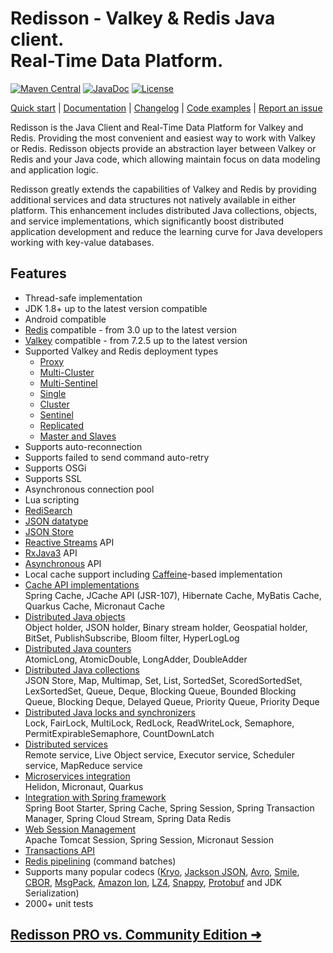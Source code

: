 # Redisson - Valkey & Redis Java client.<br/>Real-Time Data Platform.
[![Maven Central](https://maven-badges.herokuapp.com/maven-central/org.redisson/redisson/badge.svg)](https://maven-badges.herokuapp.com/maven-central/org.redisson/redisson)
[![JavaDoc](http://www.javadoc.io/badge/org.redisson/redisson.svg)](http://www.javadoc.io/doc/org.redisson/redisson)
[![License](http://img.shields.io/:license-apache-brightgreen.svg)](http://www.apache.org/licenses/LICENSE-2.0.html)

[Quick start](https://redisson.org/docs/getting-started/) | [Documentation](https://redisson.org/docs/) | [Changelog](https://github.com/redisson/redisson/blob/master/CHANGELOG.md) | [Code examples](https://github.com/redisson/redisson-examples) | [Report an issue](https://github.com/redisson/redisson/issues/new)

Redisson is the Java Client and Real-Time Data Platform for Valkey and Redis. Providing the most convenient and easiest way to work with Valkey or Redis. Redisson objects provide an abstraction layer between Valkey or Redis and your Java code, which allowing maintain focus on data modeling and application logic. 

Redisson greatly extends the capabilities of Valkey and Redis by providing additional services and data structures not natively available in either platform. This enhancement includes distributed Java collections, objects, and service implementations, which significantly boost distributed application development and reduce the learning curve for Java developers working with key-value databases.

## Features

* Thread-safe implementation
* JDK 1.8+ up to the latest version compatible
* Android compatible
* [Redis](https://redis.io) compatible - from 3.0 up to the latest version
* [Valkey](https://valkey.io) compatible - from 7.2.5 up to the latest version
* Supported Valkey and Redis deployment types
    * [Proxy](https://redisson.org/docs/configuration/#proxy-mode)
    * [Multi-Cluster](https://redisson.org/docs/configuration/#multi-cluster-mode)
    * [Multi-Sentinel](https://redisson.org/docs/configuration/#multi-sentinel-mode)
    * [Single](https://redisson.org/docs/configuration/#single-mode)
    * [Cluster](https://redisson.org/docs/configuration/#cluster-mode)
    * [Sentinel](https://redisson.org/docs/configuration/#sentinel-mode)
    * [Replicated](https://redisson.org/docs/configuration/#replicated-mode)
    * [Master and Slaves](https://redisson.org/docs/configuration/#master-slave-mode)
* Supports auto-reconnection  
* Supports failed to send command auto-retry  
* Supports OSGi  
* Supports SSL  
* Asynchronous connection pool  
* Lua scripting  
* [RediSearch](https://redisson.org/docs/data-and-services/services/#redisearch-service)
* [JSON datatype](https://redisson.org/docs/data-and-services/objects/#json-object-holder)
* [JSON Store](https://redisson.org/docs/data-and-services/collections/#json-store) 
* [Reactive Streams](https://redisson.org/docs/api-models/#reactive-api) API  
* [RxJava3](https://redisson.org/docs/api-models/#rxjava-api) API  
* [Asynchronous](https://redisson.org/docs/api-models/#synchronous-and-asynchronous-api) API  
* Local cache support including [Caffeine](https://github.com/ben-manes/caffeine)-based implementation
* [Cache API implementations](https://redisson.org/docs/cache-api-implementations)  
    Spring Cache, JCache API (JSR-107), Hibernate Cache, MyBatis Cache, Quarkus Cache, Micronaut Cache
* [Distributed Java objects](https://redisson.org/docs/data-and-services/objects)  
    Object holder, JSON holder, Binary stream holder, Geospatial holder, BitSet, PublishSubscribe, Bloom filter, HyperLogLog
* [Distributed Java counters](https://redisson.org/docs/data-and-services/counters)  
    AtomicLong, AtomicDouble, LongAdder, DoubleAdder
* [Distributed Java collections](https://redisson.org/docs/data-and-services/collections)  
    JSON Store, Map, Multimap, Set, List, SortedSet, ScoredSortedSet, LexSortedSet, Queue, Deque, Blocking Queue, Bounded Blocking Queue, Blocking Deque, Delayed Queue, Priority Queue, Priority Deque
* [Distributed Java locks and synchronizers](https://redisson.org/docs/data-and-services/locks-and-synchronizers)  
    Lock, FairLock, MultiLock, RedLock, ReadWriteLock, Semaphore, PermitExpirableSemaphore, CountDownLatch
* [Distributed services](https://redisson.org/docs/data-and-services/services)  
    Remote service, Live Object service, Executor service, Scheduler service, MapReduce service
* [Microservices integration](https://redisson.org/docs/microservices-integration)  
    Helidon, Micronaut, Quarkus
* [Integration with Spring framework](https://redisson.org/docs/integration-with-spring)  
    Spring Boot Starter, Spring Cache, Spring Session, Spring Transaction Manager, Spring Cloud Stream, Spring Data Redis
* [Web Session Management](https://redisson.org/docs/web-session-management)  
    Apache Tomcat Session, Spring Session, Micronaut Session
* [Transactions API](https://redisson.org/docs/transactions)
* [Redis pipelining](https://redisson.org/docs/pipelining) (command batches)
* Supports many popular codecs ([Kryo](https://github.com/EsotericSoftware/kryo), [Jackson JSON](https://github.com/FasterXML/jackson), [Avro](http://avro.apache.org/), [Smile](http://wiki.fasterxml.com/SmileFormatSpec), [CBOR](http://cbor.io/), [MsgPack](http://msgpack.org/), [Amazon Ion](https://amzn.github.io/ion-docs/), [LZ4](https://github.com/jpountz/lz4-java), [Snappy](https://github.com/xerial/snappy-java), [Protobuf](https://github.com/protocolbuffers/protobuf) and JDK Serialization)
* 2000+ unit tests  

## [Redisson PRO vs. Community Edition ➜](https://redisson.pro/feature-comparison.html)

<!--

## Comparing solutions
- [Redisson vs Spring Data Redis](https://redisson.org/articles/feature-comparison-redisson-vs-spring-data-redis.html)
- [Redisson vs Jedis](https://redisson.org/feature-comparison-redisson-vs-jedis.html)
- [Redisson vs Lettuce](https://redisson.org/feature-comparison-redisson-vs-lettuce.html)
- [Redis vs Apache Ignite](https://redisson.org/feature-comparison-redis-vs-ignite.html)
- [Redis vs Hazelcast](https://redisson.org/feature-comparison-redis-vs-hazelcast.html)
- [Redis vs Ehcache](https://redisson.org/feature-comparison-redis-vs-ehcache.html)

## Success stories

- [Moving from Hazelcast to Redis  /  Datorama](https://engineering.datorama.com/moving-from-hazelcast-to-redis-b90a0769d1cb)  
- [Migrating from Hazelcast to Redis  /  Halodoc](https://blogs.halodoc.io/why-and-how-we-move-from-hazelcast-to-redis-2/)
- [Distributed Locking with Redis (Migration from Hazelcast)  /  ContaAzul](https://carlosbecker.com/posts/distributed-locks-redis/)  
- [Migrating from Coherence to Redis](https://www.youtube.com/watch?v=JF5R2ucKTEg)  
-->
